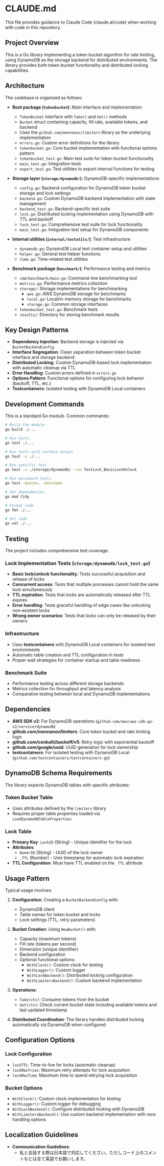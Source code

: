 # CLAUDE.md

This file provides guidance to Claude Code (claude.ai/code) when working with code in this repository.

## Project Overview

This is a Go library implementing a token bucket algorithm for rate limiting, using DynamoDB as the storage backend for distributed environments. The library provides both token bucket functionality and distributed locking capabilities.

## Architecture

The codebase is organized as follows:

- **Root package (`tokenbucket`)**: Main interface and implementation
  - `TokenBucket` interface with `Take()` and `Get()` methods
  - `Bucket` struct containing capacity, fill rate, available tokens, and backend
  - Uses the `github.com/mennanov/limiters` library as the underlying implementation
  - `errors.go`: Custom error definitions for the library
  - `tokenbucket.go`: Core bucket implementation with functional options pattern
  - `tokenbucket_test.go`: Main test suite for token bucket functionality
  - `main_test.go`: Integration tests
  - `export_test.go`: Test utilities to export internal functions for testing

- **Storage layer (`storage/dynamodb/`)**: DynamoDB-specific implementations
  - `config.go`: Backend configuration for DynamoDB token bucket storage and lock settings
  - `backend.go`: Custom DynamoDB backend implementation with state management
  - `backend_test.go`: Backend-specific test suite
  - `lock.go`: Distributed locking implementation using DynamoDB with TTL and backoff
  - `lock_test.go`: Comprehensive test suite for lock functionality
  - `main_test.go`: Integration test setup for DynamoDB components

- **Internal utilities (`internal/testutils/`)**: Test infrastructure
  - `dynamodb.go`: DynamoDB Local test container setup and utilities
  - `helper.go`: General test helper functions
  - `time.go`: Time-related test utilities

- **Benchmark package (`benchmark/`)**: Performance testing and metrics
  - `cmd/benchmark/main.go`: Command-line benchmarking tool
  - `metrics.go`: Performance metrics collection
  - `storage/`: Storage implementations for benchmarking
    - `aws.go`: AWS DynamoDB storage for benchmarks
    - `local.go`: Local/in-memory storage for benchmarks
    - `storage.go`: Common storage interfaces
  - `tokenbucket_test.go`: Benchmark tests
  - `results/`: Directory for storing benchmark results

## Key Design Patterns

- **Dependency Injection**: Backend storage is injected via `BucketBackendConfig`
- **Interface Segregation**: Clean separation between token bucket interface and storage backend
- **Distributed Locking**: Custom DynamoDB-based lock implementation with automatic cleanup via TTL
- **Error Handling**: Custom errors defined in `errors.go`
- **Options Pattern**: Functional options for configuring lock behavior (backoff, TTL, etc.)
- **Testcontainers**: Isolated testing with DynamoDB Local containers

## Development Commands

This is a standard Go module. Common commands:

```bash
# Build the module
go build ./...

# Run tests
go test ./...

# Run tests with verbose output
go test -v ./...

# Run specific test
go test -v ./storage/dynamodb/ -run TestLock_BasicLockUnlock

# Run benchmark tests
go test -bench=. -benchmem

# Get dependencies
go mod tidy

# Format code
go fmt ./...

# Vet code
go vet ./...
```

## Testing

The project includes comprehensive test coverage:

### Lock Implementation Tests (`storage/dynamodb/lock_test.go`)
- **Basic lock/unlock functionality**: Tests successful acquisition and release of locks
- **Concurrent access**: Tests that multiple processes cannot hold the same lock simultaneously
- **TTL expiration**: Tests that locks are automatically released after TTL expires
- **Error handling**: Tests graceful handling of edge cases like unlocking non-existent locks
- **Wrong owner scenarios**: Tests that locks can only be released by their owners

### Infrastructure
- Uses **testcontainers** with DynamoDB Local containers for isolated test environments
- Automatic table creation and TTL configuration in tests
- Proper wait strategies for container startup and table readiness

### Benchmark Suite
- Performance testing across different storage backends
- Metrics collection for throughput and latency analysis
- Comparative testing between local and DynamoDB implementations

## Dependencies

- **AWS SDK v2**: For DynamoDB operations (`github.com/aws/aws-sdk-go-v2/service/dynamodb`)
- **github.com/mennanov/limiters**: Core token bucket and rate limiting logic
- **github.com/cenkalti/backoff/v5**: Retry logic with exponential backoff
- **github.com/google/uuid**: UUID generation for lock ownership
- **testcontainers**: For isolated testing with DynamoDB Local (`github.com/testcontainers/testcontainers-go`)

## DynamoDB Schema Requirements

The library expects DynamoDB tables with specific attributes:

### Token Bucket Table
- Uses attributes defined by the `limiters` library
- Requires proper table properties loaded via `LoadDynamoDBTableProperties`

### Lock Table
- **Primary Key**: `LockID` (String) - Unique identifier for the lock
- **Attributes**:
  - `OwnerID` (String) - UUID of the lock owner
  - `_TTL` (Number) - Unix timestamp for automatic lock expiration
- **TTL Configuration**: Must have TTL enabled on the `_TTL` attribute

## Usage Pattern

Typical usage involves:

1. **Configuration**: Creating a `BucketBackendConfig` with:
   - DynamoDB client
   - Table names for token bucket and locks
   - Lock settings (TTL, retry parameters)

2. **Bucket Creation**: Using `NewBucket()` with:
   - Capacity (maximum tokens)
   - Fill rate (tokens per second)
   - Dimension (unique identifier)
   - Backend configuration
   - Optional functional options:
     - `WithClock()`: Custom clock for testing
     - `WithLogger()`: Custom logger
     - `WithLockBackend()`: Distributed locking configuration
     - `WithLimitersBackend()`: Custom backend implementation

3. **Operations**:
   - `Take(ctx)`: Consume tokens from the bucket
   - `Get(ctx)`: Check current bucket state including available tokens and last updated timestamp

4. **Distributed Coordination**: The library handles distributed locking automatically via DynamoDB when configured

## Configuration Options

### Lock Configuration
- `lockTTL`: Time-to-live for locks (automatic cleanup)
- `lockMaxTries`: Maximum retry attempts for lock acquisition
- `lockMaxTime`: Maximum time to spend retrying lock acquisition

### Bucket Options
- `WithClock()`: Custom clock implementation for testing
- `WithLogger()`: Custom logger for debugging
- `WithLockBackend()`: Configure distributed locking with DynamoDB
- `WithLimitersBackend()`: Use custom backend implementation with race handling options

## Localization Guidelines

- **Communication Guidelines**:
  - 私と会話する際は日本語で対応してください。ただしコード上のコメントなどは全て英語でお願いします。